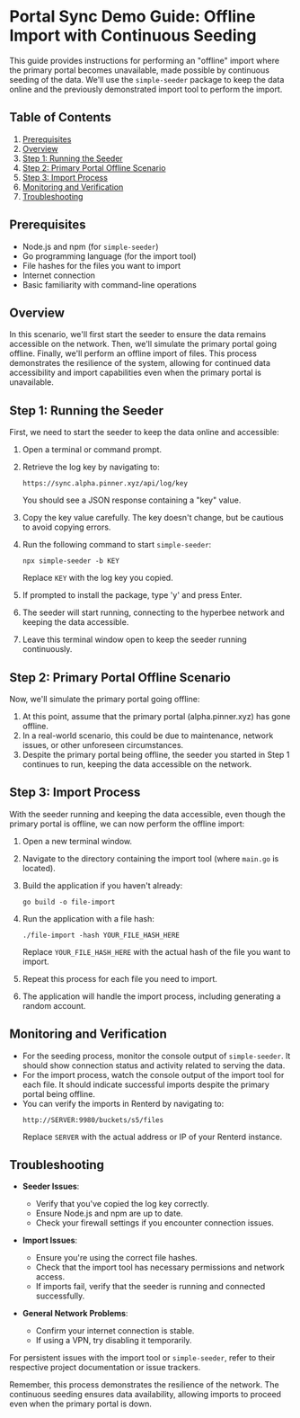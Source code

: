 # Portal Sync Demo Guide: Offline Import with Continuous Seeding

This guide provides instructions for performing an "offline" import where the primary portal becomes unavailable, made possible by continuous seeding of the data. We'll use the `simple-seeder` package to keep the data online and the previously demonstrated import tool to perform the import.

## Table of Contents

1. [Prerequisites](#prerequisites)
2. [Overview](#overview)
3. [Step 1: Running the Seeder](#step-1-running-the-seeder)
4. [Step 2: Primary Portal Offline Scenario](#step-2-primary-portal-offline-scenario)
5. [Step 3: Import Process](#step-3-import-process)
6. [Monitoring and Verification](#monitoring-and-verification)
7. [Troubleshooting](#troubleshooting)

## Prerequisites

- Node.js and npm (for `simple-seeder`)
- Go programming language (for the import tool)
- File hashes for the files you want to import
- Internet connection
- Basic familiarity with command-line operations

## Overview

In this scenario, we'll first start the seeder to ensure the data remains accessible on the network. Then, we'll simulate the primary portal going offline. Finally, we'll perform an offline import of files. This process demonstrates the resilience of the system, allowing for continued data accessibility and import capabilities even when the primary portal is unavailable.

## Step 1: Running the Seeder

First, we need to start the seeder to keep the data online and accessible:

1. Open a terminal or command prompt.

2. Retrieve the log key by navigating to:
   ```
   https://sync.alpha.pinner.xyz/api/log/key
   ```
   You should see a JSON response containing a "key" value.

3. Copy the key value carefully. The key doesn't change, but be cautious to avoid copying errors.

4. Run the following command to start `simple-seeder`:
   ```
   npx simple-seeder -b KEY
   ```
   Replace `KEY` with the log key you copied.

5. If prompted to install the package, type 'y' and press Enter.

6. The seeder will start running, connecting to the hyperbee network and keeping the data accessible.

7. Leave this terminal window open to keep the seeder running continuously.

## Step 2: Primary Portal Offline Scenario

Now, we'll simulate the primary portal going offline:

1. At this point, assume that the primary portal (alpha.pinner.xyz) has gone offline.
2. In a real-world scenario, this could be due to maintenance, network issues, or other unforeseen circumstances.
3. Despite the primary portal being offline, the seeder you started in Step 1 continues to run, keeping the data accessible on the network.

## Step 3: Import Process

With the seeder running and keeping the data accessible, even though the primary portal is offline, we can now perform the offline import:

1. Open a new terminal window.

2. Navigate to the directory containing the import tool (where `main.go` is located).

3. Build the application if you haven't already:
   ```
   go build -o file-import
   ```

4. Run the application with a file hash:
   ```
   ./file-import -hash YOUR_FILE_HASH_HERE
   ```
   Replace `YOUR_FILE_HASH_HERE` with the actual hash of the file you want to import.

5. Repeat this process for each file you need to import.

6. The application will handle the import process, including generating a random account.

## Monitoring and Verification

- For the seeding process, monitor the console output of `simple-seeder`. It should show connection status and activity related to serving the data.
- For the import process, watch the console output of the import tool for each file. It should indicate successful imports despite the primary portal being offline.
- You can verify the imports in Renterd by navigating to:
  ```
  http://SERVER:9980/buckets/s5/files
  ```
  Replace `SERVER` with the actual address or IP of your Renterd instance.

## Troubleshooting

- **Seeder Issues**:
    - Verify that you've copied the log key correctly.
    - Ensure Node.js and npm are up to date.
    - Check your firewall settings if you encounter connection issues.

- **Import Issues**:
    - Ensure you're using the correct file hashes.
    - Check that the import tool has necessary permissions and network access.
    - If imports fail, verify that the seeder is running and connected successfully.

- **General Network Problems**:
    - Confirm your internet connection is stable.
    - If using a VPN, try disabling it temporarily.

For persistent issues with the import tool or `simple-seeder`, refer to their respective project documentation or issue trackers.

Remember, this process demonstrates the resilience of the network. The continuous seeding ensures data availability, allowing imports to proceed even when the primary portal is down.
